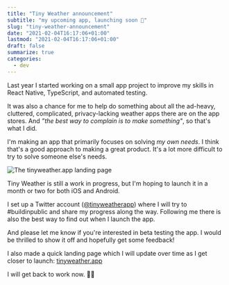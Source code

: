 ```yaml
---
title: "Tiny Weather announcement"
subtitle: "my upcoming app, launching soon 🚀"
slug: "tiny-weather-announcement"
date: "2021-02-04T16:17:06+01:00"
lastmod: "2021-02-04T16:17:06+01:00"
draft: false
summarize: true
categories:
  - dev
---
```


Last year I started working on a small app project to improve my skills in React Native, TypeScript, and automated testing.

It was also a chance for me to help do something about all the ad-heavy, cluttered, complicated, privacy-lacking weather apps there are on the app stores. And _”the best way to complain is to make something"_, so that's what I did.

<!--more-->

I'm making an app that primarily focuses on solving _my own needs_. I think that's a good approach to making a great product. It's a lot more difficult to try to solve someone else's needs.

![The tinyweather.app landing page](/img/tw-preview.png)

Tiny Weather is still a work in progress, but I'm hoping to launch it in a month or two for both iOS and Android.

I set up a Twitter account ([@tinyweatherapp](https://twitter.com/tinyweatherapp)) where I will try to #buildinpublic and share my progress along the way. Following me there is also the best way to find out when I launch the app.

And please let me know if you're interested in beta testing the app. I would be thrilled to show it off and hopefully get some feedback!

I also made a quick landing page which I will update over time as I get closer to launch: [tinyweather.app](https://tinyweather.app)

I will get back to work now. 👨‍💻